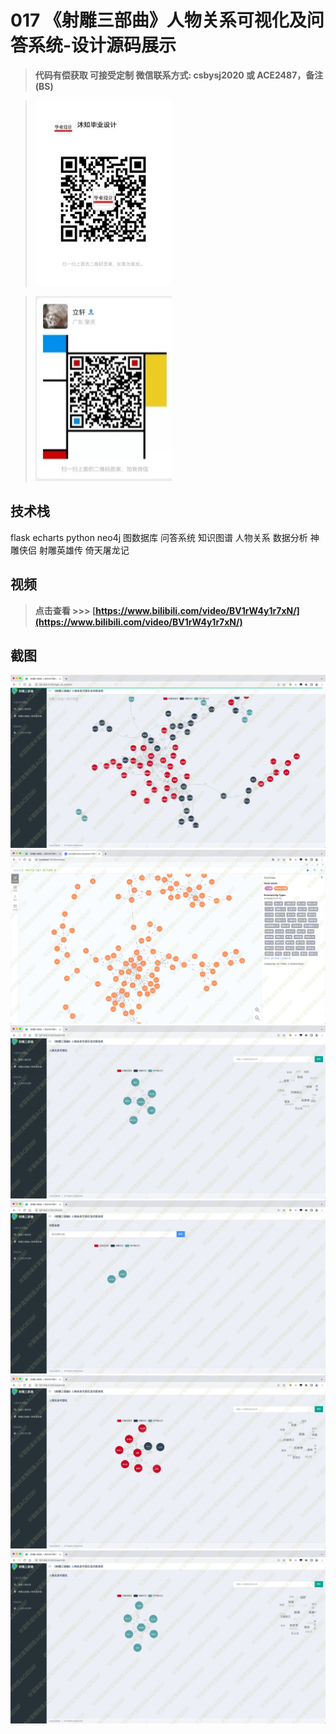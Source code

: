 # 017 《射雕三部曲》人物关系可视化及问答系统-设计源码展示

> **代码有偿获取 可接受定制 微信联系方式: csbysj2020 或 ACE2487，备注(BS)**

> ![](./qrcode2.jpg)

> ![](./qrcode.jpg)

## 技术栈

flask echarts python neo4j 图数据库 问答系统 知识图谱 人物关系 数据分析 神雕侠侣 射雕英雄传 倚天屠龙记

## 视频

> **点击查看 \>\>\> [https://www.bilibili.com/video/BV1rW4y1r7xN/](https://www.bilibili.com/video/BV1rW4y1r7xN/)**

## 截图

![](./01.png)
![](./02.png)
![](./03.png)
![](./04.png)
![](./05.png)
![](./06.png)